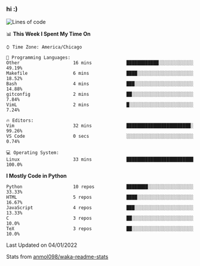 ### hi :)

<!--START_SECTION:waka-->
![Lines of code](https://img.shields.io/badge/From%20Hello%20World%20I%27ve%20Written-728%20Thousand%20lines%20of%20code-blue)

📊 **This Week I Spent My Time On** 

```text
⌚︎ Time Zone: America/Chicago

💬 Programming Languages: 
Other                    16 mins             ████████████░░░░░░░░░░░░░   49.19% 
Makefile                 6 mins              ████░░░░░░░░░░░░░░░░░░░░░   18.52% 
Bash                     4 mins              ███░░░░░░░░░░░░░░░░░░░░░░   14.88% 
gitconfig                2 mins              ██░░░░░░░░░░░░░░░░░░░░░░░   7.84% 
VimL                     2 mins              █░░░░░░░░░░░░░░░░░░░░░░░░   7.24%

🔥 Editors: 
Vim                      32 mins             ████████████████████████░   99.26% 
VS Code                  0 secs              ░░░░░░░░░░░░░░░░░░░░░░░░░   0.74%

💻 Operating System: 
Linux                    33 mins             █████████████████████████   100.0%

```

**I Mostly Code in Python** 

```text
Python                   10 repos            ████████░░░░░░░░░░░░░░░░░   33.33% 
HTML                     5 repos             ████░░░░░░░░░░░░░░░░░░░░░   16.67% 
JavaScript               4 repos             ███░░░░░░░░░░░░░░░░░░░░░░   13.33% 
C                        3 repos             ██░░░░░░░░░░░░░░░░░░░░░░░   10.0% 
TeX                      3 repos             ██░░░░░░░░░░░░░░░░░░░░░░░   10.0%

```



 Last Updated on 04/01/2022
<!--END_SECTION:waka-->

Stats from [anmol098/waka-readme-stats](https://github.com/anmol098/waka-readme-stats)